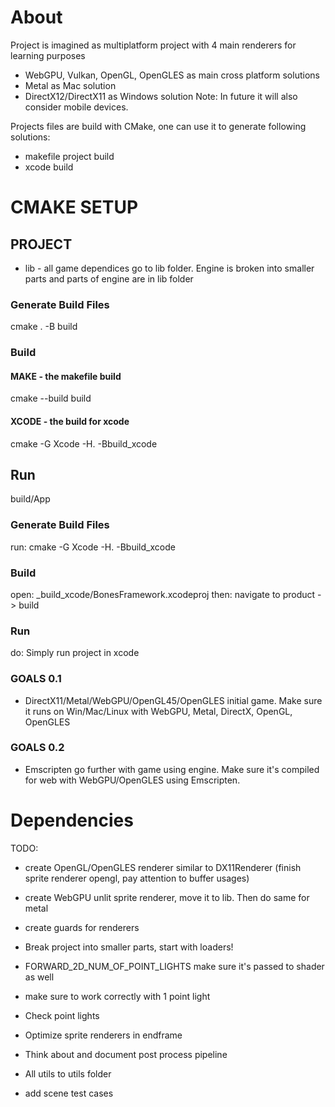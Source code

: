 # About 

Project is imagined as multiplatform project with 4 main renderers for learning purposes
- WebGPU, Vulkan, OpenGL, OpenGLES as main cross platform solutions
- Metal as Mac solution 
- DirectX12/DirectX11 as Windows solution
Note: In future it will also consider mobile devices.

Projects files are build with CMake, one can use it to generate following solutions:
- makefile project build
- xcode build

# CMAKE SETUP

## PROJECT

- lib - all game dependices go to lib folder. Engine is broken into smaller parts and parts of engine are in lib folder

### Generate Build Files
cmake . -B build

### Build

#### MAKE - the makefile build
cmake --build build

#### XCODE - the build for xcode
cmake -G Xcode -H. -Bbuild_xcode

## Run
build/App

### Generate Build Files
run: cmake -G Xcode -H. -Bbuild_xcode

### Build
open: _build_xcode/BonesFramework.xcodeproj
then: navigate to product -> build

### Run
do: Simply run project in xcode

### GOALS 0.1 
- DirectX11/Metal/WebGPU/OpenGL45/OpenGLES initial game. Make sure it runs on Win/Mac/Linux with WebGPU, Metal, DirectX, OpenGL, OpenGLES
### GOALS 0.2
- Emscripten go further with game using engine. Make sure it's compiled for web with WebGPU/OpenGLES using Emscripten.


# Dependencies
TODO: 
- create OpenGL/OpenGLES renderer similar to DX11Renderer (finish sprite renderer opengl, pay attention to buffer usages)
- create WebGPU unlit sprite renderer, move it to lib. Then do same for metal
- create guards for renderers

- Break project into smaller parts, start with loaders! 

- FORWARD_2D_NUM_OF_POINT_LIGHTS make sure it's passed to shader as well
- make sure to work correctly with 1 point light 
- Check point lights
- Optimize sprite renderers in endframe
- Think about and document post process pipeline
- All utils to utils folder
- add scene test cases